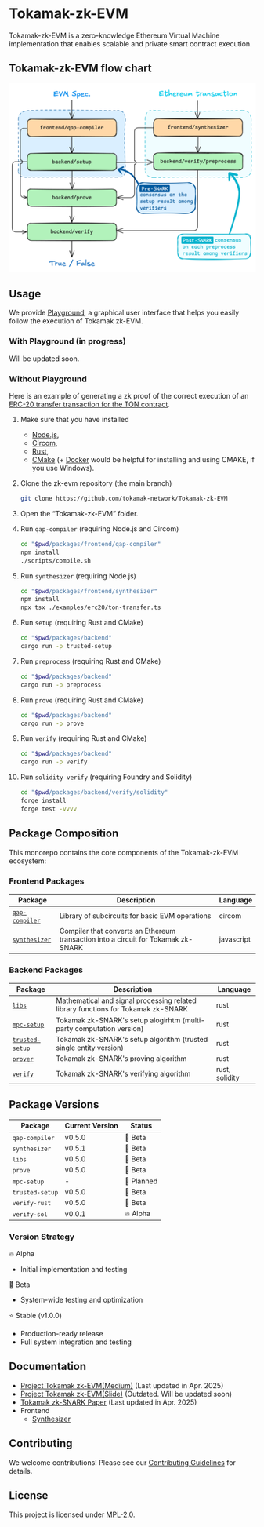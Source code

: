 # Tokamak-zk-EVM

Tokamak-zk-EVM is a zero-knowledge Ethereum Virtual Machine implementation that enables scalable and private smart contract execution.

## Tokamak-zk-EVM flow chart
![Tokamak-zk-EVM Flow Chart](.github/assets/flowchart.png)

## Usage
We provide [Playground](https://github.com/tokamak-network/Tokamak-zk-EVM-playgrounds), a graphical user interface that helps you easily follow the execution of Tokamak zk-EVM.
### With Playground (in progress)
Will be updated soon.
### Without Playground
Here is an example of generating a zk proof of the correct execution of an [ERC-20 transfer transaction for the TON contract](./packages/frontend/synthesizer/examples/erc20/ton-transfer.ts).
1. Make sure that you have installed
    - [Node.js](https://nodejs.org/en),
    - [Circom](https://docs.circom.io),
    - [Rust](https://www.rust-lang.org),
    - [CMake](https://cmake.org) (+ [Docker](https://www.docker.com) would be helpful for installing and using CMAKE, if you use Windows).
3. Clone the zk-evm repository (the main branch)
    
    ```bash
    git clone https://github.com/tokamak-network/Tokamak-zk-EVM
    ```
    
4. Open the “Tokamak-zk-EVM” folder.
5. Run `qap-compiler` (requiring Node.js and Circom)
    
    ```bash
    cd "$pwd/packages/frontend/qap-compiler"
    npm install
    ./scripts/compile.sh
    ```
    
6. Run `synthesizer` (requiring Node.js)
    
    ```bash
    cd "$pwd/packages/frontend/synthesizer"
    npm install
    npx tsx ./examples/erc20/ton-transfer.ts
    ```
    
7. Run `setup` (requiring Rust and CMake)
    
    ```bash
    cd "$pwd/packages/backend"
    cargo run -p trusted-setup
    ```
    
8. Run `preprocess` (requiring Rust and CMake)
    
    ```bash
    cd "$pwd/packages/backend"
    cargo run -p preprocess
    ```
    
9. Run `prove` (requiring Rust and CMake)
    
    ```bash
    cd "$pwd/packages/backend"
    cargo run -p prove
    ```

10. Run `verify` (requiring Rust and CMake)

    ```bash
    cd "$pwd/packages/backend"
    cargo run -p verify
    ```

11. Run `solidity verify` (requiring Foundry and Solidity)

    ```bash
    cd "$pwd/packages/backend/verify/solidity"
    forge install
    forge test -vvvv
    ```


## Package Composition

This monorepo contains the core components of the Tokamak-zk-EVM ecosystem:

### Frontend Packages
| Package | Description | Language |
|---------|-------------|----------|
| [`qap-compiler`](./packages/frontend/qap-compiler) | Library of subcircuits for basic EVM operations | circom |
| [`synthesizer`](./packages/frontend/synthesizer) | Compiler that converts an Ethereum transaction into a circuit for Tokamak zk-SNARK | javascript |
### Backend Packages
| Package | Description | Language |
|---------|-------------|----------|
| [`libs`](./packages/backend/libs) | Mathematical and signal processing related library functions for Tokamak zk-SNARK | rust |
| [`mpc-setup`](./packages/backend/setup/mpc-setup) | Tokamak zk-SNARK's setup alogirhtm (multi-party computation version) | rust |
| [`trusted-setup`](./packages/backend/setup/trusted-setup) | Tokamak zk-SNARK's setup algorithm (trusted single entity version) | rust |
| [`prover`](./packages/backend/prove) | Tokamak zk-SNARK's proving algorithm | rust |
| [`verify`](./packages/backend/verify) | Tokamak zk-SNARK's verifying algorithm | rust, solidity |

## Package Versions
| Package | Current Version | Status |
|---------|----------------|---------|
| `qap-compiler` | v0.5.0 | 🧪 Beta |
| `synthesizer` | v0.5.1 | 🧪 Beta |
| `libs` | v0.5.0 | 🧪 Beta |
| `prove` | v0.5.0 | 🧪 Beta |
| `mpc-setup` | - | 🚧 Planned |
| `trusted-setup` | v0.5.0 | 🧪 Beta |
| `verify-rust` | v0.5.0 | 🧪 Beta |
| `verify-sol` | v0.0.1 | 🔥  Alpha |


### Version Strategy
🔥 Alpha
- Initial implementation and testing

🧪 Beta
- System-wide testing and optimization

⭐️ Stable (v1.0.0)
- Production-ready release
- Full system integration and testing

## Documentation
- [Project Tokamak zk-EVM(Medium)](https://medium.com/tokamak-network/project-tokamak-zk-evm-67483656fd21) (Last updated in Apr. 2025)
- [Project Tokamak zk-EVM(Slide)](https://drive.google.com/file/d/1RAmyGDVteAzuBxJ05XEGIjfHC0MY-2_5/view) (Outdated. Will be updated soon)
- [Tokamak zk-SNARK Paper](https://eprint.iacr.org/2024/507) (Last updated in Apr. 2025)
- Frontend
    - [Synthesizer](https://tokamak-network-zk-evm.gitbook.io/tokamak-network-zk-evm)
<!-- - [API Reference](./docs/api) -->

## Contributing
We welcome contributions! Please see our [Contributing Guidelines](./CONTRIBUTING.md) for details.

## License
This project is licensed under [MPL-2.0](./LICENSE).
